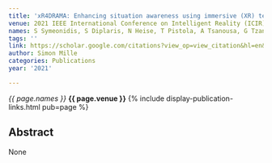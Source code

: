 ```yaml
---
title: 'xR4DRAMA: Enhancing situation awareness using immersive (XR) technologies'
venue: 2021 IEEE International Conference on Intelligent Reality (ICIR), 1-8, 2021
names: S Symeonidis, S Diplaris, N Heise, T Pistola, A Tsanousa, G Tzanetis, ...
tags: ''
link: https://scholar.google.com/citations?view_op=view_citation&hl=en&user=hg8-G68AAAAJ&pagesize=100&sortby=pubdate&citation_for_view=hg8-G68AAAAJ:dhFuZR0502QC
author: Simon Mille
categories: Publications
year: '2021'

---
```


*{{ page.names }}*
**{{ page.venue }}**
{% include display-publication-links.html pub=page %}
## Abstract

None